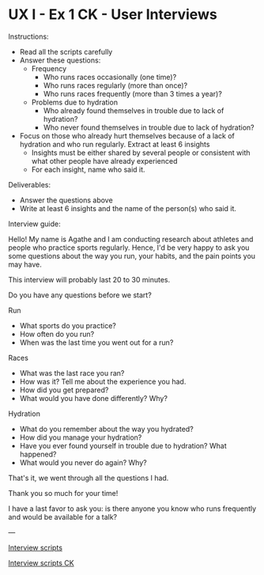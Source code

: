 
# UX I - Ex 1 CK - User Interviews

Instructions: 

- Read all the scripts carefully
- Answer these questions:
    - Frequency
        - Who runs races occasionally (one time)?
        - Who runs races regularly (more than once)?
        - Who runs races frequently (more than 3 times a year)?
    - Problems due to hydration
        - Who already found themselves in trouble due to lack of hydration?
        - Who never found themselves in trouble due to lack of hydration?
- Focus on those who already hurt themselves because of a lack of hydration and who run regularly. Extract at least 6 insights
    - Insights must be either shared by several people or consistent with what other people have already experienced
    - For each insight, name who said it.

Deliverables: 

- Answer the questions above
- Write at least 6 insights and the name of the person(s) who said it.
    
     
    

Interview guide: 

Hello! My name is Agathe and I am conducting research about athletes and people who practice sports regularly. Hence, I'd be very happy to ask you some questions about the way you run, your habits, and the pain points you may have. 

This interview will probably last 20 to 30 minutes. 

Do you have any questions before we start? 

Run

- What sports do you practice?
- How often do you run?
- When was the last time you went out for a run?

Races

- What was the last race you ran?
- How was it? Tell me about the experience you had.
- How did you get prepared?
- What would you have done differently? Why?

Hydration

- What do you remember about the way you hydrated?
- How did you manage your hydration?
- Have you ever found yourself in trouble due to hydration? What happened?
- What would you never do again? Why?

That's it, we went through all the questions I had. 

Thank you so much for your time!

I have a last favor to ask you: is there anyone you know who runs frequently and would be available for a talk?

—

[Interview scripts](https://www.notion.so/Interview-scripts-ec8fd9337daa4864b59944f7ab032f4d)

[Interview scripts CK](https://www.notion.so/Interview-scripts-CK-3360c9e3ecae4286b675861d98fe8d99)
